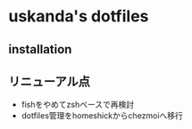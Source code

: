 uskanda's dotfiles
============================

installation
-----------------------------

リニューアル点
-----------------------------
* fishをやめてzshベースで再検討
* dotfiles管理をhomeshickからchezmoiへ移行